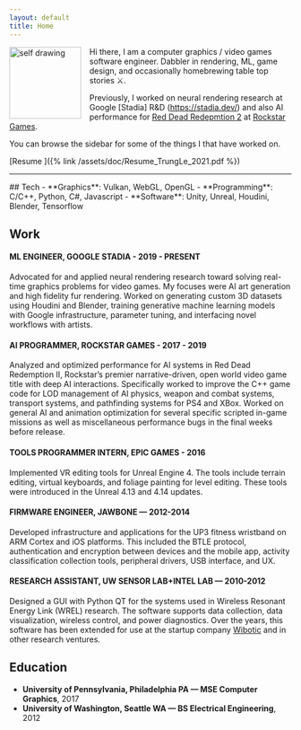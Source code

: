 ```yaml
---
layout: default
title: Home
---
```


<img width=128px src="{% link /assets/images/self_drawing.jpg %}" alt="self drawing" style="float: left; margin: 0px 15px 0px 0px;"> Hi there, I am a computer graphics / video games software engineer. Dabbler in rendering, ML, game design, and occasionally homebrewing table top stories ⚔️. 


Previously, I worked on neural rendering research at Google [Stadia] R&D (https://stadia.dev/) and also AI performance for [Red Dead Redepmtion 2](https://www.rockstargames.com/reddeadredemption2/) at [Rockstar Games](https://www.rockstargames.com/).

You can browse the sidebar for some of the things I that have worked on.

[<i class="fas fa-envelope fa-lg icon"></i>](mailto:trungtuanle90@gmail.com)
[<i class="fab fa-linkedin fa-lg icon"></i>](https://www.linkedin.com/in/trungtuanle/)
[<i class="fab fa-github fa-lg icon"></i>](https://github.com/trungtle)
[<i class="fab fa-twitter-square fa-lg icon"></i>](https://twitter.com/trungle90)
[Resume <i class="fas fa-download fa-lg icon"></i>]({% link /assets/doc/Resume_TrungLe_2021.pdf %})


<hr/>
## Tech
- **Graphics**: Vulkan, WebGL, OpenGL
- **Programming**: C/C++, Python, C#, Javascript
- **Software**: Unity, Unreal, Houdini, Blender, Tensorflow

## Work
#### ML ENGINEER, GOOGLE STADIA - 2019 - PRESENT

Advocated for and applied neural rendering research toward solving real-time graphics problems for video games. My focuses were AI art generation and high fidelity fur rendering. Worked on generating custom 3D datasets using Houdini and Blender, training generative machine learning models with Google infrastructure, parameter tuning, and interfacing novel workflows with artists. 

#### AI PROGRAMMER, ROCKSTAR GAMES - 2017 - 2019

Analyzed and optimized performance for AI systems in Red Dead Redemption II, Rockstar’s premier narrative-driven, open world video game title with deep AI interactions.  Specifically worked to improve  the C++ game code for LOD management of AI physics, weapon and combat systems, transport systems, and pathfinding systems for PS4 and XBox. Worked on general AI and animation optimization for several specific scripted in-game missions as well as miscellaneous performance bugs in the final weeks before release. 

#### TOOLS PROGRAMMER INTERN, EPIC GAMES - 2016

Implemented VR editing tools for Unreal Engine 4. The tools include terrain editing, virtual keyboards, and foliage painting for level editing. These tools were introduced in the Unreal 4.13 and 4.14 updates.

#### FIRMWARE ENGINEER, JAWBONE — 2012-2014

Developed infrastructure and applications for the UP3 fitness wristband on ARM Cortex and iOS platforms. This included the BTLE protocol, authentication and encryption between devices and the mobile app, activity classification collection tools, peripheral drivers, USB interface, and UX.

#### RESEARCH ASSISTANT, UW SENSOR LAB+INTEL LAB — 2010-2012

Designed a GUI with Python QT for the systems used in Wireless Resonant Energy Link (WREL) research. The software supports data collection, data visualization, wireless control, and power diagnostics. Over the years, this software has been extended for use at the startup company [Wibotic](https://www.wibotic.com/) and in other research ventures.

## Education

- **University of Pennsylvania, Philadelphia PA — MSE Computer Graphics**, 2017
- **University of Washington, Seattle WA — BS Electrical Engineering**, 2012




